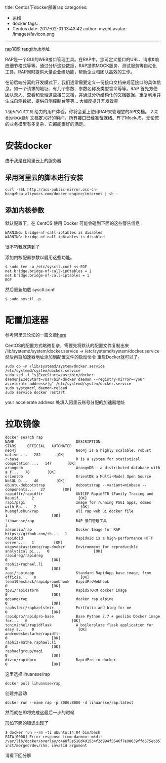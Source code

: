 title: Centos下docker部署rap
categories: 
  - 运维
  - docker
tags:
  - Centos
date: 2017-02-01 13:43:42
author: mzeht
avatar: /images/favicon.png
---
[rap官网](http://rap.taobao.org/org/index.do)
[rapgithub地址](https://github.com/thx/RAP/wiki/home_cn)

RAP是一个GUI的WEB接口管理工具。在RAP中，您可定义接口的URL、请求&响应细节格式等等。通过分析这些数据，RAP提供MOCK服务、测试服务等自动化工具。RAP同时提供大量企业级功能，帮助企业和团队高效的工作。

在前后端分离的开发模式下，我们通常需要定义一份接口文档来规范接口的具体信息。如一个请求的地址、有几个参数、参数名称及类型含义等等。RAP 首先方便团队录入、查看和管理这些接口文档，并通过分析结构化的文档数据，重复利用并生成自测数据、提供自测控制台等等... 大幅度提升开发效率

<!-- more -->
1.`强大的GUI工具` 给力的用户体验，你将会爱上使用RAP来管理您的API文档。
2.`完善的MOCK服务` 文档定义好的瞬间，所有接口已经准备就绪。有了MockJS，无论您的业务模型有多复杂，它都能很好的满足。

# 安装docker

由于我是在阿里云上的服务器
## 采用阿里云的脚本进行安装

```
curl -sSL http://acs-public-mirror.oss-cn-hangzhou.aliyuncs.com/docker-engine/internet | sh -
```

## 添加内核参数

默认配置下，在 CentOS 使用 Docker 可能会碰到下面的这些警告信息：

```
WARNING: bridge-nf-call-iptables is disabled
WARNING: bridge-nf-call-ip6tables is disabled
```
很不巧我就遇到了

添加内核配置参数以启用这些功能。

```
$ sudo tee -a /etc/sysctl.conf <<-EOF
net.bridge.bridge-nf-call-ip6tables = 1
net.bridge.bridge-nf-call-iptables = 1
EOF
```

然后重新加载 sysctl.conf


```
$ sudo sysctl -p
```

# 配置加速器
 参考阿里云论坛的一篇文章[here](https://yq.aliyun.com/articles/29941)

CentOS的配置方式略微复杂，需要先将默认的配置文件复制出来
/lib/systemd/system/docker.service -> /etc/systemd/system/docker.service
然后再将加速器地址添加到配置文件的启动命令
重启Docker就可以了。


```
sudo cp -n /lib/systemd/system/docker.service /etc/systemd/system/docker.service
sudo sed -i "s|ExecStart=/usr/bin/docker daemon|ExecStart=/usr/bin/docker daemon --registry-mirror=<your accelerate address>|g" /etc/systemd/system/docker.service
sudo systemctl daemon-reload
sudo service docker restart
```
your accelerate address 处填入阿里云账号分配的加速器地址

# 拉取镜像

```
docker search rap
NAME                            DESCRIPTION                                     STARS     OFFICIAL   AUTOMATED
neo4j                           Neo4j is a highly scalable, robust native ...   282       [OK]
r-base                          R is a system for statistical computation ...   147       [OK]
arangodb                        ArangoDB - a distributed database with a f...   78        [OK]
orientdb                        OrientDB a Multi-Model Open Source NoSQL D...   46        [OK]
ubuntu-debootstrap              debootstrap --variant=minbase --components...   27        [OK]
rapidftr/rapidftr               UNICEF RapidFTR (Family Tracing and Reunif...   2                    [OK]
rapi/psgi                       Image for running PSGI apps, comes with Ra...   2                    [OK]
huangfushun/rap                 ali rap web ui docker file                      1                    [OK]
lihuansse/rap                   RAP 接口管理工具                                      1
masonliu/rap                    Docker Image for RAP https://github.com/th...   1
rapidoid                        Rapidoid is a high-performance HTTP server...   1         [OK]
ukgovdatascience/rap-docker     Environment for reproducible analytical pi...   0                    [OK]
rapidreg/rapidreg                                                               0                    [OK]
raphiz/raphael.li                                                               0                    [OK]
rapi/rapidapp                   Standard RapidApp base image, from officia...   0                    [OK]
team19awshack/rapidprowebhook   RapidProWebhook                                 0                    [OK]
tp81/rapidstorm                 RapidSTORM docker image                         0                    [OK]
qdsang/rap                      docker rap alpine                               0                    [OK]
raphsfeir/raphaelsfeir          Portfolio and blog for me                       0                    [OK]
rapidpro/rapidpro-base          Base Python 2.7 + geolibs Docker image for...   0                    [OK]
tonimichel/rapidflask           A boilerplate flask application for easy s...   0                    [OK]
andreweskeclarke/rapidftr                                                       0                    [OK]
raphiz/mathe.raphael.li                                                         0                    [OK]
raphaelgroup/magi                                                               0                    [OK]
divio/rapidpro                  RapidPro in docker.                             0                    [OK]
```

这里选择lihuansse/rap


```
docker pull lihuansse/rap
```
创建并启动

```
docker run --name rap -p 8080:8080 -d lihuansse/rap:latest
```

然而就在即将完成这最后一步的时候

形如下面的错误出现了

```
$ docker run --rm -ti ubuntu:14.04 bin/bash                                       
FATA[0000] Error response from daemon: mkdir /var/lib/docker/overlay/c4a8f5e516d401534f2d994f5546f7e08639ffd675eb3573267f76d79394f172-init/merged/dev/shm: invalid argument
```

请看下回分解


